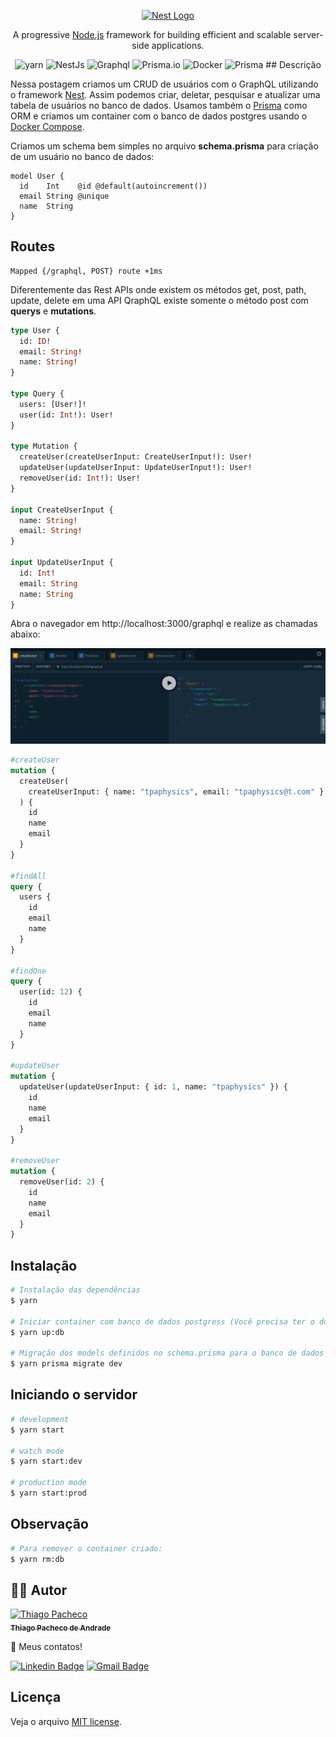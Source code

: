 <p align="center">
  <a href="http://nestjs.com/" target="blank"><img src="https://nestjs.com/img/logo-small.svg" width="200" alt="Nest Logo" /></a>
</p>

[circleci-image]: https://img.shields.io/circleci/build/github/nestjs/nest/master?token=abc123def456
[circleci-url]: https://circleci.com/gh/nestjs/nest

  <p align="center">A progressive <a href="http://nodejs.org" target="_blank">Node.js</a> framework for building efficient and scalable server-side applications.</p>
    <p align="center">
<img src="https://img.shields.io/badge/yarn-%232C8EBB.svg?style=for-the-badge&logo=yarn&logoColor=white" alt="yarn" />

<img src="https://img.shields.io/badge/nestjs-%23E0234E.svg?style=for-the-badge&logo=nestjs&logoColor=white" alt="NestJs" />

<img src="https://img.shields.io/badge/-ApolloGraphQL-311C87?style=for-the-badge&logo=apollo-graphql" alt="Graphql" />

<img src="https://img.shields.io/badge/Prisma-3982CE?style=for-the-badge&logo=Prisma&logoColor=white" alt="Prisma.io" />

<img src="https://img.shields.io/badge/docker-%230db7ed.svg?style=for-the-badge&logo=docker&logoColor=white" alt="Docker" />

<img src="https://img.shields.io/badge/postgres-%23316192.svg?style=for-the-badge&logo=postgresql&logoColor=white" alt="Prisma" />
## Descrição

Nessa postagem criamos um CRUD de usuários com o GraphQL utilizando o framework [Nest](https://nestjs.com/). Assim podemos criar, deletar, pesquisar e atualizar uma tabela de usuários no banco de dados. Usamos também o [Prisma](https://www.prisma.io/) como ORM e criamos um container com o banco de dados postgres usando o [Docker Compose](https://docs.docker.com/compose/).

Criamos um schema bem simples no arquivo <strong>schema.prisma</strong> para criação de um usuário no banco de dados:

```prisma
model User {
  id    Int    @id @default(autoincrement())
  email String @unique
  name  String
}

```

## Routes

```
Mapped {/graphql, POST} route +1ms
```

Diferentemente das Rest APIs onde existem os métodos get, post, path, update, delete em uma API QraphQL existe somente o método post com <strong>querys</strong> e <strong>mutations</strong>.

```graphql
type User {
  id: ID!
  email: String!
  name: String!
}

type Query {
  users: [User!]!
  user(id: Int!): User!
}

type Mutation {
  createUser(createUserInput: CreateUserInput!): User!
  updateUser(updateUserInput: UpdateUserInput!): User!
  removeUser(id: Int!): User!
}

input CreateUserInput {
  name: String!
  email: String!
}

input UpdateUserInput {
  id: Int!
  email: String
  name: String
}
```

Abra o navegador em http://localhost:3000/graphql e realize as chamadas abaixo:

<img src=".assets/playground.png" alt="Playground GraphQL Apollo"/>

```graphql
#createUser
mutation {
  createUser(
    createUserInput: { name: "tpaphysics", email: "tpaphysics@t.com" }
  ) {
    id
    name
    email
  }
}

#findAll
query {
  users {
    id
    email
    name
  }
}

#findOne
query {
  user(id: 12) {
    id
    email
    name
  }
}

#updateUser
mutation {
  updateUser(updateUserInput: { id: 1, name: "tpaphysics" }) {
    id
    name
    email
  }
}

#removeUser
mutation {
  removeUser(id: 2) {
    id
    name
    email
  }
}
```

## Instalação

```bash
# Instalação das dependências
$ yarn

# Iniciar container com banco de dados postgress (Você precisa ter o docker instalado!):
$ yarn up:db

# Migração dos models definidos no schema.prisma para o banco de dados
$ yarn prisma migrate dev
```

## Iniciando o servidor

```bash
# development
$ yarn start

# watch mode
$ yarn start:dev

# production mode
$ yarn start:prod
```

## Observação

```bash
# Para remover o container criado:
$ yarn rm:db
```

## **👨‍🚀 Autor**

<a href="https://github.com/tpaphysics">
<img alt="Thiago Pacheco" src="https://images.weserv.nl/?url=avatars.githubusercontent.com/u/46402647?v=4?v=4&h=300&w=300&fit=cover&mask=circle&maxage=7d" width="100px"/>
  <br />
  <sub>
    <b>Thiago Pacheco de Andrade</b>
  </sub>
</a>
<br />

👋 Meus contatos!

[![Linkedin Badge](https://img.shields.io/badge/-LinkedIn-blue?style=for-the-badge&logo=Linkedin&logoColor=white&link=https://www.linkedin.com/in/thiago-pacheco-200a1a86/)](https://www.linkedin.com/in/thiago-pacheco-200a1a86/)
[![Gmail Badge](https://img.shields.io/badge/-Gmail-c14438?style=for-the-badge&logo=Gmail&logoColor=white&link=mailto:physics.posgrad.@gmail.com)](mailto:physics.posgrad.@gmail.com)

## Licença

Veja o arquivo [MIT license](LICENSE).
